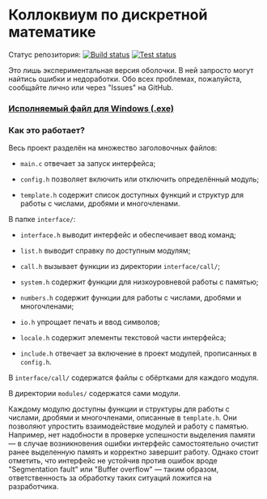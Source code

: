 # Коллоквиум по дискретной математике

Статус репозитория:
[![Build status](https://github.com/VolodyaZAVR/DM-project/workflows/Build/badge.svg)](https://github.com/VolodyaZAVR/DM-project/actions?query=workflow%3ABuild)
[![Test status](https://github.com/VolodyaZAVR/DM-project/workflows/Test/badge.svg)](https://github.com/VolodyaZAVR/DM-project/actions?query=workflow%3ATest)

Это лишь экспериментальная версия оболочки. В ней запросто могут найтись ошибки и недоработки. Обо всех проблемах, пожалуйста, сообщайте лично или через "Issues" на GitHub.

### [Исполняемый файл для Windows (.exe)](https://github.com/VolodyaZAVR/DM-project/raw/master/main.exe)

### Как это работает?

Весь проект разделён на множество заголовочных файлов:

- `main.c` отвечает за запуск интерфейса;

- `config.h` позволяет включить или отключить определённый модуль;

- `template.h` содержит список доступных функций и структур для работы с числами, дробями и многочленами.

В папке `interface/`:

- `interface.h` выводит интерфейс и обеспечивает ввод команд;

- `list.h` выводит справку по доступным модулям;

- `call.h` вызывает функции из директории `interface/call/`;

- `system.h` содержит функции для низкоуровневой работы с памятью;

- `numbers.h` содержит функции для работы с числами, дробями и многочленами;

- `io.h` упрощает печать и ввод символов;

- `locale.h` содержит элементы текстовой части интерфейса;

- `include.h` отвечает за включение в проект модулей, прописанных в `config.h`.

В `interface/call/` содержатся файлы с обёртками для каждого модуля.

В директории `modules/` содержатся сами модули.

Каждому модулю доступны функции и структуры для работы с числами, дробями и многочленами, описанные в `template.h`. Они позволяют упростить взаимодействие модулей и работу с памятью. Например, нет надобности в проверке успешности выделения памяти — в случае возникновения ошибки интерфейс самостоятельно очистит ранее выделенную память и корректно завершит работу. Однако стоит отметить, что интерфейс не устойчив против ошибок вроде "Segmentation fault" или "Buffer overflow" — таким образом, ответственность за обработку таких ситуаций ложится на разработчика.
